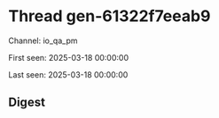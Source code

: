 # Thread gen-61322f7eeab9
Channel: io_qa_pm

First seen: 2025-03-18 00:00:00

Last seen: 2025-03-18 00:00:00

## Digest


